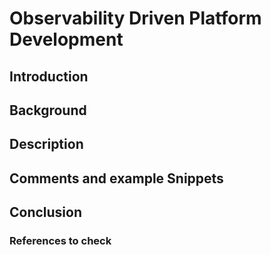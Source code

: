# **Observability Driven Platform Development**

## **Introduction**


## **Background**

## **Description**

## **Comments and example Snippets**

## **Conclusion**



### **References to check**

